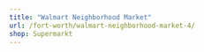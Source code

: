```yaml
---
title: "Walmart Neighborhood Market"
url: /fort-worth/walmart-neighborhood-market-4/
shop: Supermarkt
---
```

